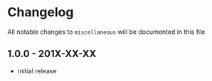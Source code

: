 # Changelog

All notable changes to `miscellaneous` will be documented in this file

## 1.0.0 - 201X-XX-XX

- initial release
